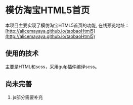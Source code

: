 # 模仿淘宝HTML5首页
本项目主要实现了模仿淘宝HTML5首页的功能, 在线预览地址：[http://alicemayaya.github.io/taobaoHtml5](http://alicemayaya.github.io/taobaoHtml5)

## 使用的技术
主要是HTML和scss，采用gulp插件编译scss。

## 尚未完善
1. js部分需要补充